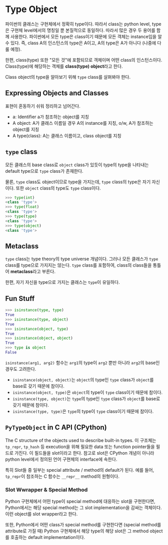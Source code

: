 # Type Object

파이썬의 클래스는 구현체에서 정확히 type이다. 따라서 class는 python level, type은 구현체 level에서의 명칭일 뿐 본질적으로 동일하다. 따라서 많은 경우 두 용어를 함께 사용한다.
파이썬에서 모든 type은 class이기 때문에 모든 객체는 instance임을 알 수 있다.
즉, class A의 인스턴스의 type은 A이고, A의 type은 A가 아니다 (나중에 다룰 예정).

한편, class(type) 또한 "모든 것"에 포함되므로 객체이며 어떤 class의 인스턴스이다.
Class(type)에 해당하는 객체를 **class(type) object**라고 한다.

Class object의 type을 알아보기 위해 `type` class를 살펴봐야 한다.

## Expressing Objects and Classes

표현이 혼동하기 쉬워 정리하고 넘어간다.

* a: Identifier a가 참조하는 object를 지칭
* A object: A가 클래스 이름일 경우 A의 instance를 지칭, o/w, A가 참조하는 object를 지칭
* A type(class): A는 클래스 이름이고, class object를 지칭

## `type` class

모든 클래스의 base class로 `object` class가 있듯이 type의 type을 나타내는 default type으로 `type` class가 존재한다.

물론, `type` class도 object이므로 type을 가지는데, `type` class의 type은 자기 자신이다.
또한 `object` class의 type도 `type` class이다.

```py
>>> type(int)
<class 'type'>
>>> type(float)
<class 'type'>
>>> type(type)
<class 'type'>
>>> type(object)
<class 'type'>
```

## Metaclass

`type` class는 type theory의 type universe 개념이다.
그러나 모든 클래스가 `type` class를 type으로 가지지는 않는다.
`type` class를 포함하여, class의 class들을 통틀어 **metaclass**라고 부른다.

한편, 자기 자신을 type으로 가지는 클래스는 `type`이 유일하다.

## Fun Stuff

```py
>>> isinstance(type, type)
True
>>> isinstance(type, object)
True
>>> isinstance(object, type)
True
>>> isinstance(object, object)
True
>>> type is object
False
```

`isinstance(arg1, arg2)` 함수는 `arg1`의 type이 `arg2` 뿐만 아니라 `arg2`의 base인 경우도 고려한다.

- `isinstance(object, object)`는 `object`의 type인 `type` class가 `object`를 base로 갖기 때문에 참이다.
- `isinstance(object, type)`은 `object`의 type이 `type` class이기 때문에 참이다.
- `isinstance(type, object)`는 `type`의 type인 `type` class가 `object`를 base로 갖기 때문에 참이다.
- `isinstance(type, type)`은 `type`의 type이 `type` class이기 때문에 참이다.

## `PyTypeObject` in C API (CPython)

The C structure of the objects used to describe built-in types.
이 구조체는 `tp_repr`, `tp_hash` 등 execution을 위해 필요한 data 또는 function pointer들을 필드로 가진다. 이 필드들을 slot이라고 한다.
참고로 slot은 CPython 개념이 아니라 python level에서 정의된 언어 구현체의 interface에 속한다.

특히 Slot들 중 일부는 special attribute / method의 default가 된다.
예를 들어, `tp_repr`이 참조하는 C 함수는 `__repr__` method의 원형이다.

### Slot Wwrapper & Special Method

Python 구현체에서 어떤 type이 special method에 대응하는 slot을 구현한다면,
Python에서는 해당 special method는 그 slot implementation을 감싸는 객체이다.
이런 object를 slot wrapper라고 한다.

또한, Python에서 어떤 class가 special method를 구현한다면 (special method를 attribute로 가질 때) Python 구현체에서 해당 type의 해당 slot은 그 method object를 호출하는 default implementation이다.
